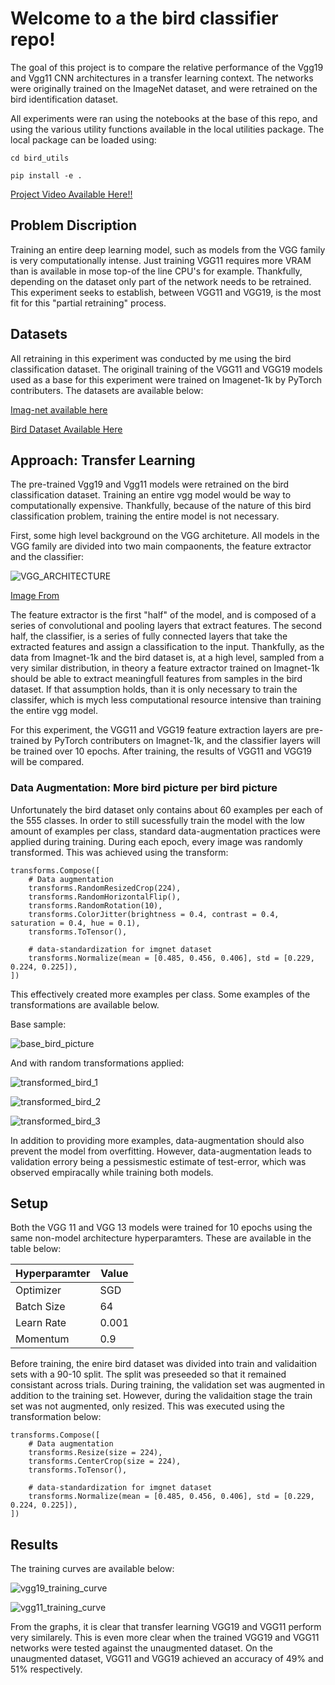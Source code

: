 # Welcome to a the bird classifier repo!

The goal of this project is to compare the relative performance of the Vgg19 and Vgg11 CNN
architectures in a transfer learning context. The networks were originally trained on the
ImageNet dataset, and were retrained on the bird identification dataset.

All experiments were ran using the notebooks at the base of this repo, and using the various
utility functions available in the local utilities package. The local package can be loaded
using:

```
cd bird_utils
```

```
pip install -e .
```

[Project Video Available Here!!](https://youtu.be/QvrcDlf6m3A)

## Problem Discription

Training an entire deep learning model, such as models from the VGG family is very computationally
intense. Just training VGG11 requires more VRAM than is available in mose top-of the line CPU's
for example. Thankfully, depending on the dataset only part of the network needs to be retrained.
This experiment seeks to establish, between VGG11 and VGG19, is the most fit for this "partial
retraining" process.

## Datasets

All retraining in this experiment was conducted by me using the bird classification dataset. The
originall training of the VGG11 and VGG19 models used as a base for this experiment were trained
on Imagenet-1k by PyTorch contributers. The datasets are available below:

[Imag-net available here](https://www.image-net.org/)

[Bird Dataset Available Here](https://www.kaggle.com/competitions/birds23sp)

## Approach: Transfer Learning

The pre-trained Vgg19 and Vgg11 models were retrained on the bird classification dataset. Training
an entire vgg model would be way to computationally expensive. Thankfully, because of the
nature of this bird classification problem, training the entire model is not necessary.

First, some high level background on the VGG architeture. All models in the VGG family are
divided into two main compaonents, the feature extractor and the classifier:

![VGG_ARCHITECTURE](media/vgg16-1-e1542731207177.png)

[Image From](https://neurohive.io/wp-content/uploads/2018/11/vgg16-1-e1542731207177.png)

The feature extractor is the first "half" of the model, and is composed of a series of
convolutional and pooling layers that extract features. The second half, the classifier,
is a series of fully connected layers that take the extracted features and assign a classification
to the input. Thankfully, as the data from Imagnet-1k and the bird dataset is, at a high level,
sampled from a very similar distribution, in theory a feature extractor trained on Imagnet-1k
should be able to extract meaningfull features from samples in the bird dataset. If that
assumption holds, than it is only necessary to train the classifer, which is mych less
computational resource intensive than training the entire vgg model.

For this experiment, the VGG11 and VGG19 feature extraction layers are pre-trained by PyTorch
contributers on Imagnet-1k, and the classifier layers will be trained over 10 epochs. After
training, the results of VGG11 and VGG19 will be compared.

### Data Augmentation: More bird picture per bird picture

Unfortunately the bird dataset only contains about 60 examples per each of the 555 classes. In
order to still sucessfully train the model with the low amount of examples per class, standard
data-augmentation practices were applied during training. During each epoch, every image
was randomly transformed. This was achieved using the transform:

```
transforms.Compose([
    # Data augmentation
    transforms.RandomResizedCrop(224),
    transforms.RandomHorizontalFlip(),
    transforms.RandomRotation(10),
    transforms.ColorJitter(brightness = 0.4, contrast = 0.4, saturation = 0.4, hue = 0.1),
    transforms.ToTensor(),

    # data-standardization for imgnet dataset
    transforms.Normalize(mean = [0.485, 0.456, 0.406], std = [0.229, 0.224, 0.225]),
])
```

This effectively created more examples per class. Some examples of the
transformations are available below.

Base sample:

![base_bird_picture](media/bird_picture.png)

And with random transformations applied:

![transformed_bird_1](media/transformed_bird_pic_1.png)

![transformed_bird_2](media/transformed_bird_pic_2.png)

![transformed_bird_3](media/transformed_bird_pic_3.png)

In addition to providing more examples, data-augmentation should also prevent the model from
overfitting. However, data-augmentation leads to validation errory being a pessismestic estimate
of test-error, which was observed empiracally while training both models.

## Setup

Both the VGG 11 and VGG 13 models were trained for 10 epochs using the same non-model
architecture hyperparamters. These are available in the table below:

| Hyperparamter | Value |
| ------------- | ----- |
| Optimizer     | SGD   |
| Batch Size    | 64    |
| Learn Rate    | 0.001 |
| Momentum      | 0.9   |

Before training, the enire bird dataset was divided into train and validaition sets with
a 90-10 split. The split was preseeded so that it remained consistant across trials. During
training, the validation set was augmented in addition to the training set. However, during
the validaition stage the train set was not augmented, only resized. This was executed using
the transformation below:

```
transforms.Compose([
    # Data augmentation
    transforms.Resize(size = 224),
    transforms.CenterCrop(size = 224),
    transforms.ToTensor(),

    # data-standardization for imgnet dataset
    transforms.Normalize(mean = [0.485, 0.456, 0.406], std = [0.229, 0.224, 0.225]),
])
```

## Results

The training curves are available below:

![vgg19_training_curve](media/vgg19_loss.png)

![vgg11_training_curve](media/vgg11_loss.png)

From the graphs, it is clear that transfer learning VGG19 and VGG11 perform very similarely. This
is even more clear when the trained VGG19 and VGG11 networks were tested against the unaugmented
dataset. On the unaugmented dataset, VGG11 and VGG19 achieved an accuracy of 49% and 51%
respectively.
